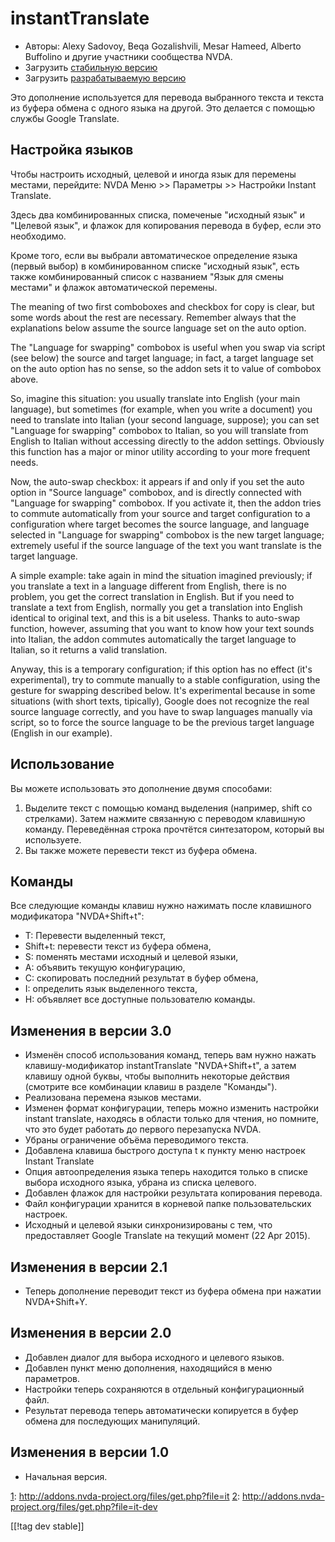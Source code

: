 # instantTranslate #

* Авторы: Alexy Sadovoy, Beqa Gozalishvili, Mesar Hameed, Alberto Buffolino
  и другие участники сообщества NVDA.
* Загрузить [стабильную версию][1]
* Загрузить [разрабатываемую версию][2]

Это дополнение используется для перевода выбранного текста и текста из
буфера обмена с одного языка на другой. Это делается с помощью службы Google
Translate.

## Настройка языков ##
Чтобы настроить исходный, целевой и иногда  язык для перемены местами, перейдите: NVDA Меню >> Параметры >> Настройки Instant Translate.

Здесь два комбинированных списка, помеченые "исходный язык" и "Целевой
язык", и флажок для копирования перевода в буфер, если это необходимо.

Кроме того, если вы выбрали автоматическое определение языка (первый выбор)
в комбинированном списке "исходный язык", есть также комбинированный список
с названием "Язык для смены местами" и флажок автоматической перемены.

The meaning of two first comboboxes and checkbox for copy is clear, but some
words about the rest are necessary. Remember always that the explanations
below assume the source language set on the auto option.

The "Language for swapping" combobox is useful when you swap via script (see
below) the source and target language; in fact, a target language set on the
auto option has no sense, so the addon sets it to value of combobox above.

So, imagine this situation: you usually translate into English (your main
language), but sometimes (for example, when you write a document) you need
to translate into Italian (your second language, suppose); you can set
"Language for swapping" combobox to Italian, so you will translate from
English to Italian without accessing directly to the addon
settings. Obviously this function has a major or minor utility according to
your more frequent needs.

Now, the auto-swap checkbox: it appears if and only if you set the auto
option in "Source language" combobox, and is directly connected with
"Language for swapping" combobox. If you activate it, then the addon tries
to commute automatically from your source and target configuration to a
configuration where target becomes the source language, and language
selected in "Language for swapping" combobox is the new target language;
extremely useful if the source language of the text you want translate is
the target language.

A simple example: take again in mind the situation imagined previously; if
you translate a text in a language different from English, there is no
problem, you get the correct translation in English. But if you need to
translate a text from English, normally you get a translation into English
identical to original text, and this is a bit useless. Thanks to auto-swap
function, however, assuming that you want to know how your text sounds into
Italian, the addon commutes automatically the target language to Italian, so
it returns a valid translation.

Anyway, this is a temporary configuration; if this option has no effect
(it's experimental), try to commute manually to a stable configuration,
using the gesture for swapping described below. It's experimental because in
some situations (with short texts, tipically), Google does not recognize the
real source language correctly, and you have to swap languages manually via
script, so to force the source language to be the previous target language
(English in our example).

## Использование ##
Вы можете использовать это дополнение двумя способами:

1. Выделите текст с помощью команд выделения (например, shift со
   стрелками). Затем нажмите связанную с переводом клавишную
   команду. Переведённая строка прочтётся синтезатором, который вы
   используете.
2. Вы также можете перевести текст из буфера обмена.

## Команды ##
Все следующие команды клавиш нужно нажимать после клавишного модификатора
"NVDA+Shift+t":

* T: Перевести выделенный текст,
* Shift+t: перевести текст из буфера обмена,
* S: поменять местами исходный и целевой языки,
* A: объявить текущую конфигурацию,
* C: скопировать последний результат в буфер обмена,
* I: определить язык выделенного текста,
* H: объявляет все доступные пользователю команды.

## Изменения  в версии 3.0 ##
* Изменён способ использования команд, теперь вам нужно нажать
  клавишу-модификатор instantTranslate "NVDA+Shift+t", а затем клавишу одной
  буквы, чтобы выполнить некоторые действия (смотрите все комбинации клавиш
  в разделе "Команды").
* Реализована перемена языков местами.
* Изменен формат конфигурации, теперь можно изменить настройки instant
  translate, находясь в области только для чтения, но помните, что это будет
  работать до первого перезапуска NVDA.
* Убраны ограничение объёма переводимого текста.
* Добавлена клавиша быстрого доступа t к  пункту меню настроек Instant
  Translate
* Опция автоопределения языка теперь находится только в списке выбора
  исходного языка, убрана из списка целевого.
* Добавлен флажок для настройки результата копирования перевода.
* Файл конфигурации хранится в корневой папке пользовательских настроек.
* Исходный и целевой языки синхронизированы с тем, что предоставляет Google
  Translate на текущий момент (22 Apr 2015).


## Изменения  в версии 2.1 ##
* Теперь дополнение переводит текст из буфера обмена при нажатии
  NVDA+Shift+Y.

## Изменения  в версии 2.0 ##
* Добавлен диалог для выбора исходного и целевого языков.
* Добавлен пункт меню дополнения, находящийся в меню параметров.
* Настройки теперь сохраняются в отдельный конфигурационный файл.
* Результат перевода теперь автоматически копируется в буфер обмена для
  последующих манипуляций.

## Изменения в версии 1.0 ##
* Начальная версия.

[1]: http://addons.nvda-project.org/files/get.php?file=it [2]:
http://addons.nvda-project.org/files/get.php?file=it-dev


[[!tag dev stable]]

[1]: http://addons.nvda-project.org/files/get.php?file=it

[2]: http://addons.nvda-project.org/files/get.php?file=it-dev
